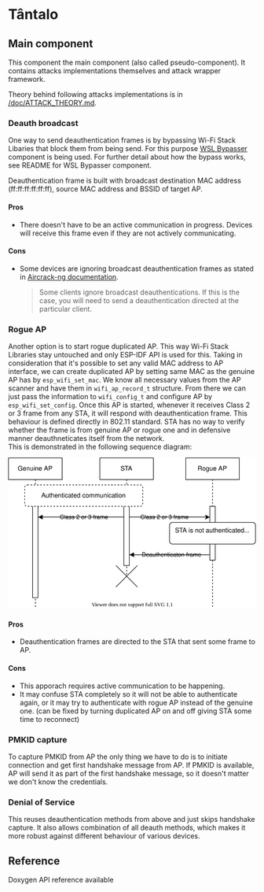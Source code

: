 # Tântalo
## Main component

This component the main component (also called pseudo-component). It contains attacks implementations themselves and attack wrapper framework.

Theory behind following attacks implementations is in [/doc/ATTACK_THEORY.md](../doc/ATTACKS_THEORY.md).

### Deauth broadcast
One way to send deauthentication frames is by bypassing Wi-Fi Stack Libaries that block them from being send. For this purpose [WSL Bypasser](../components/wsl_bypasser) component is being used. For further detail about how the bypass works, see README for WSL Bypasser component.

Deauthentication frame is built with broadcast destination MAC address (ff:ff:ff:ff:ff:ff), source MAC address and BSSID of target AP.

#### Pros
- There doesn't have to be an active communication in progress. Devices will receive this frame even if they are not actively communicating.

#### Cons
- Some devices are ignoring broadcast deauthentication frames as stated in [Aircrack-ng documentation](https://www.aircrack-ng.org/doku.php?id=deauthentication#why_does_deauthentication_not_work).
    > Some clients ignore broadcast deauthentications. If this is the case, you will need to send a deauthentication directed at the particular client.

### Rogue AP
Another option is to start rogue duplicated AP. This way Wi-Fi Stack Libraries stay untouched and only ESP-IDF API is used for this. Taking in consideration that it's possible to set any valid MAC address to AP interface, we can create duplicated AP by setting same MAC as the genuine AP has by `esp_wifi_set_mac`. 
We know all necessary values from the AP scanner and have them in `wifi_ap_record_t` structure. From there we can just pass the information to `wifi_config_t` and configure AP by `esp_wifi_set_config`. Once this AP is started, whenever it receives Class 2 or 3 frame from any STA, it will respond with deauthentication frame. This behaviour is defined directly in 802.11 standard. STA has no way to verify whether the frame is from genuine AP or rogue one and in defensive manner deauthneticates itself from the network.  
This is demonstrated in the following sequence diagram: 

![Rogue AP sequence diagram](../doc/drawio/rogueap-seq.drawio.svg)


#### Pros
- Deauthentication frames are directed to the STA that sent some frame to AP.

#### Cons
- This apporach requires active communication to be happening.
- It may confuse STA completely so it will not be able to authenticate again, or it may try to authenticate with rogue AP instead of the genuine one. (can be fixed by turning duplicated AP on and off giving STA some time to reconnect)


### PMKID capture
To capture PMKID from AP the only thing we have to do is to initiate connection and get first handshake message from AP. If PMKID is available, AP will send it as part of the first handshake message, so it doesn't matter we don't know the credentials.

### Denial of Service 
This reuses deauthentication methods from above and just skips handshake capture. It also allows combination of all deauth methods, which makes it more robust against different behaviour of various devices.

## Reference
Doxygen API reference available